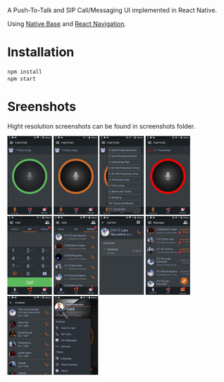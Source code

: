 A Push-To-Talk and SIP Call/Messaging UI implemented in React Native.

Using [Native Base](https://github.com/GeekyAnts/NativeBase) and [React Navigation](https://reactnavigation.org/).

# Installation
```
npm install
npm start
```
# Sreenshots
Hight resolution screenshots can be found in screenshots folder.

<img src="screenshot/1_ptt_broadcasting.png" width="20%"/> <img src="screenshot/2_ptt_idle.png" width="20%"/> <img src="screenshot/3_ptt_channel_list.png" width="20%"/> <img src="screenshot/4_ptt_busy.png" width="20%"/> <img src="screenshot/5_call_screen.png" width="20%"/> <img src="screenshot/6_call_logs.png" width="20%"/> <img src="screenshot/7_call_logs_detail.png" width="20%"/> <img src="screenshot/8_messages.png" width="20%"/> <img src="screenshot/9_contacts.png" width="20%"/> <img src="screenshot/10_drawer_and_settings.png" width="20%"/> 
